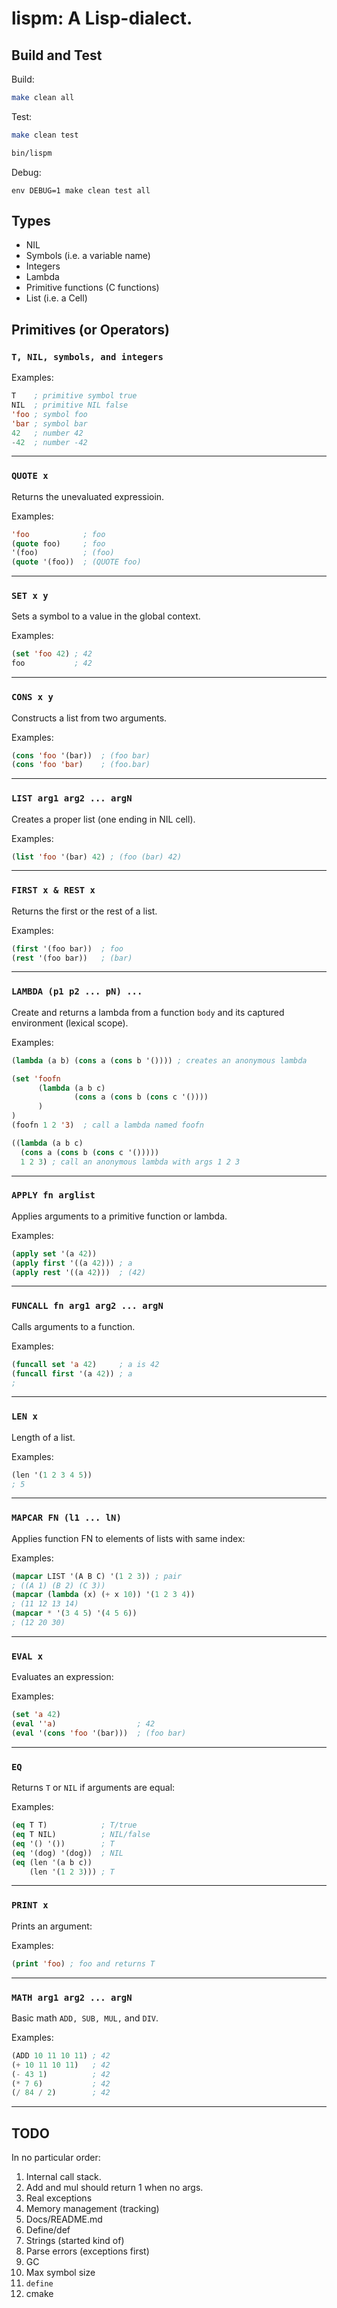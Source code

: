 # lispm: A Lisp-dialect.

## Build and Test

Build:

```bash
make clean all
```

Test:

```bash
make clean test
```

```bash
bin/lispm
```

Debug:

```
env DEBUG=1 make clean test all
```

## Types

- NIL
- Symbols (i.e. a variable name)
- Integers
- Lambda
- Primitive functions (C functions)
- List (i.e. a Cell)

## Primitives (or Operators)

### `T, NIL, symbols, and integers`

Examples:

```lisp
T    ; primitive symbol true
NIL  ; primitive NIL false
'foo ; symbol foo
'bar ; symbol bar
42   ; number 42
-42  ; number -42
```

---

### `QUOTE x`
Returns the unevaluated expressioin.

Examples:

```lisp
'foo            ; foo
(quote foo)     ; foo
'(foo)          ; (foo)
(quote '(foo))  ; (QUOTE foo)
```

---

### `SET x y`
Sets a symbol to a value in the global context.

Examples:

```lisp
(set 'foo 42) ; 42
foo           ; 42
```

---

### `CONS x y`
Constructs a list from two arguments.

Examples:

```lisp
(cons 'foo '(bar))  ; (foo bar)
(cons 'foo 'bar)    ; (foo.bar)
```

---

### `LIST arg1 arg2 ... argN`
Creates a proper list (one ending in NIL cell).

Examples:

```lisp
(list 'foo '(bar) 42) ; (foo (bar) 42)
```

---

### `FIRST x & REST x`
Returns the first or the rest of a list.

Examples:

```lisp
(first '(foo bar))  ; foo
(rest '(foo bar))   ; (bar)
```

---

### `LAMBDA (p1 p2 ... pN) ...`
Create and returns a lambda from a function `body` and its captured environment (lexical scope).

Examples:

```lisp
(lambda (a b) (cons a (cons b '()))) ; creates an anonymous lambda

(set 'foofn
      (lambda (a b c)
              (cons a (cons b (cons c '())))
      )
)
(foofn 1 2 '3)  ; call a lambda named foofn

((lambda (a b c)
  (cons a (cons b (cons c '()))))
  1 2 3) ; call an anonymous lambda with args 1 2 3
```

---

### `APPLY fn arglist`
Applies arguments to a primitive function or lambda.

Examples:

```lisp
(apply set '(a 42))
(apply first '((a 42))) ; a
(apply rest '((a 42)))  ; (42)
```

---

### `FUNCALL fn arg1 arg2 ... argN`
Calls arguments to a function.

Examples:

```lisp
(funcall set 'a 42)     ; a is 42
(funcall first '(a 42)) ; a
;
```

---

### `LEN x`
Length of a list.

Examples:

```lisp
(len '(1 2 3 4 5))
; 5
```

---

### `MAPCAR FN (l1 ... lN)`
Applies function FN to elements of lists with same index:

Examples:

```lisp
(mapcar LIST '(A B C) '(1 2 3)) ; pair
; ((A 1) (B 2) (C 3))
(mapcar (lambda (x) (+ x 10)) '(1 2 3 4))
; (11 12 13 14)
(mapcar * '(3 4 5) '(4 5 6))
; (12 20 30)
```


---

### `EVAL x`
Evaluates an expression:

Examples:

```lisp
(set 'a 42)
(eval ''a)                  ; 42
(eval '(cons 'foo '(bar)))  ; (foo bar)
```

---

### `EQ`
Returns `T` or `NIL` if arguments are equal:

Examples:

```lisp
(eq T T)            ; T/true
(eq T NIL)          ; NIL/false
(eq '() '())        ; T
(eq '(dog) '(dog))  ; NIL
(eq (len '(a b c))
    (len '(1 2 3))) ; T
```

---

### `PRINT x`
Prints an argument:

Examples:

```lisp
(print 'foo) ; foo and returns T
```

---

### `MATH arg1 arg2 ... argN`
Basic math `ADD, SUB, MUL,` and `DIV`.

Examples:

```lisp
(ADD 10 11 10 11) ; 42
(+ 10 11 10 11)   ; 42
(- 43 1)          ; 42
(* 7 6)           ; 42
(/ 84 / 2)        ; 42
```

---

## TODO

In no particular order:

1. Internal call stack.
1. Add and mul should return 1 when no args.
1. Real exceptions
1. Memory management (tracking)
1. Docs/README.md
1. Define/def
1. Strings (started kind of)
1. Parse errors (exceptions first)
1. GC
1. Max symbol size
1. `define`
1. cmake
